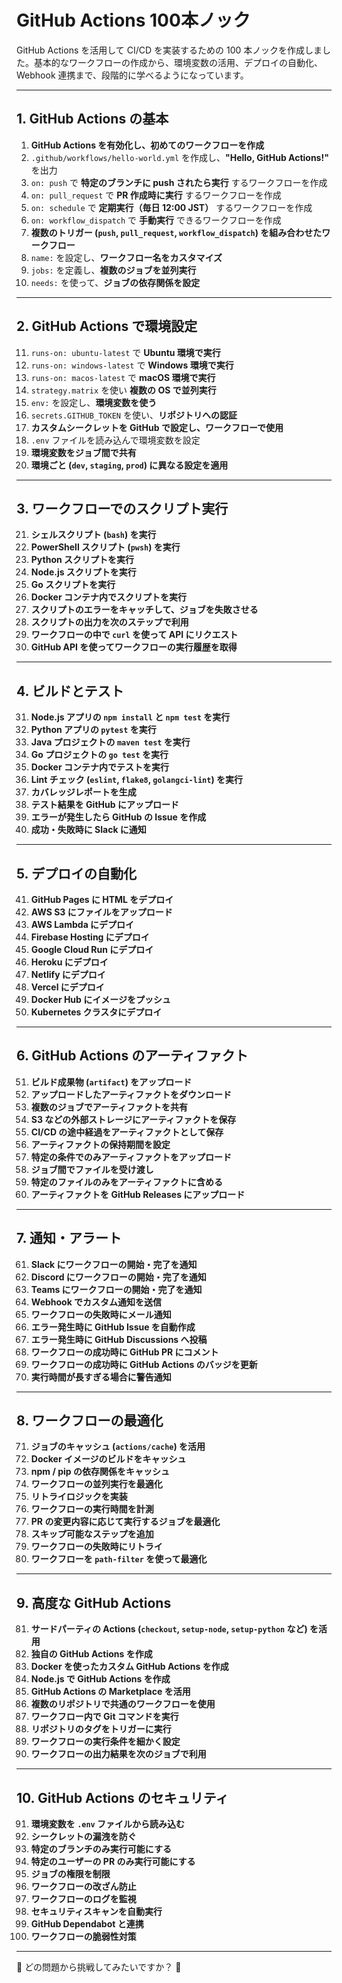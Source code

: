 # **GitHub Actions 100本ノック**
GitHub Actions を活用して CI/CD を実装するための 100 本ノックを作成しました。基本的なワークフローの作成から、環境変数の活用、デプロイの自動化、Webhook 連携まで、段階的に学べるようになっています。

---

## **1. GitHub Actions の基本**
1. **GitHub Actions を有効化し、初めてのワークフローを作成**
2. `.github/workflows/hello-world.yml` を作成し、**"Hello, GitHub Actions!"** を出力
3. `on: push` で **特定のブランチに push されたら実行** するワークフローを作成
4. `on: pull_request` で **PR 作成時に実行** するワークフローを作成
5. `on: schedule` で **定期実行（毎日 12:00 JST）** するワークフローを作成
6. `on: workflow_dispatch` で **手動実行** できるワークフローを作成
7. **複数のトリガー (`push`, `pull_request`, `workflow_dispatch`) を組み合わせたワークフロー**
8. `name:` を設定し、**ワークフロー名をカスタマイズ**
9. `jobs:` を定義し、**複数のジョブを並列実行**
10. `needs:` を使って、**ジョブの依存関係を設定**

---

## **2. GitHub Actions で環境設定**
11. `runs-on: ubuntu-latest` で **Ubuntu 環境で実行**
12. `runs-on: windows-latest` で **Windows 環境で実行**
13. `runs-on: macos-latest` で **macOS 環境で実行**
14. `strategy.matrix` を使い **複数の OS で並列実行**
15. `env:` を設定し、**環境変数を使う**
16. `secrets.GITHUB_TOKEN` を使い、**リポジトリへの認証**
17. **カスタムシークレットを GitHub で設定し、ワークフローで使用**
18. `.env` ファイルを読み込んで環境変数を設定
19. **環境変数をジョブ間で共有**
20. **環境ごと (`dev`, `staging`, `prod`) に異なる設定を適用**

---

## **3. ワークフローでのスクリプト実行**
21. **シェルスクリプト (`bash`) を実行**
22. **PowerShell スクリプト (`pwsh`) を実行**
23. **Python スクリプトを実行**
24. **Node.js スクリプトを実行**
25. **Go スクリプトを実行**
26. **Docker コンテナ内でスクリプトを実行**
27. **スクリプトのエラーをキャッチして、ジョブを失敗させる**
28. **スクリプトの出力を次のステップで利用**
29. **ワークフローの中で `curl` を使って API にリクエスト**
30. **GitHub API を使ってワークフローの実行履歴を取得**

---

## **4. ビルドとテスト**
31. **Node.js アプリの `npm install` と `npm test` を実行**
32. **Python アプリの `pytest` を実行**
33. **Java プロジェクトの `maven test` を実行**
34. **Go プロジェクトの `go test` を実行**
35. **Docker コンテナ内でテストを実行**
36. **Lint チェック (`eslint`, `flake8`, `golangci-lint`) を実行**
37. **カバレッジレポートを生成**
38. **テスト結果を GitHub にアップロード**
39. **エラーが発生したら GitHub の Issue を作成**
40. **成功・失敗時に Slack に通知**

---

## **5. デプロイの自動化**
41. **GitHub Pages に HTML をデプロイ**
42. **AWS S3 にファイルをアップロード**
43. **AWS Lambda にデプロイ**
44. **Firebase Hosting にデプロイ**
45. **Google Cloud Run にデプロイ**
46. **Heroku にデプロイ**
47. **Netlify にデプロイ**
48. **Vercel にデプロイ**
49. **Docker Hub にイメージをプッシュ**
50. **Kubernetes クラスタにデプロイ**

---

## **6. GitHub Actions のアーティファクト**
51. **ビルド成果物 (`artifact`) をアップロード**
52. **アップロードしたアーティファクトをダウンロード**
53. **複数のジョブでアーティファクトを共有**
54. **S3 などの外部ストレージにアーティファクトを保存**
55. **CI/CD の途中経過をアーティファクトとして保存**
56. **アーティファクトの保持期間を設定**
57. **特定の条件でのみアーティファクトをアップロード**
58. **ジョブ間でファイルを受け渡し**
59. **特定のファイルのみをアーティファクトに含める**
60. **アーティファクトを GitHub Releases にアップロード**

---

## **7. 通知・アラート**
61. **Slack にワークフローの開始・完了を通知**
62. **Discord にワークフローの開始・完了を通知**
63. **Teams にワークフローの開始・完了を通知**
64. **Webhook でカスタム通知を送信**
65. **ワークフローの失敗時にメール通知**
66. **エラー発生時に GitHub Issue を自動作成**
67. **エラー発生時に GitHub Discussions へ投稿**
68. **ワークフローの成功時に GitHub PR にコメント**
69. **ワークフローの成功時に GitHub Actions のバッジを更新**
70. **実行時間が長すぎる場合に警告通知**

---

## **8. ワークフローの最適化**
71. **ジョブのキャッシュ (`actions/cache`) を活用**
72. **Docker イメージのビルドをキャッシュ**
73. **npm / pip の依存関係をキャッシュ**
74. **ワークフローの並列実行を最適化**
75. **リトライロジックを実装**
76. **ワークフローの実行時間を計測**
77. **PR の変更内容に応じて実行するジョブを最適化**
78. **スキップ可能なステップを追加**
79. **ワークフローの失敗時にリトライ**
80. **ワークフローを `path-filter` を使って最適化**

---

## **9. 高度な GitHub Actions**
81. **サードパーティの Actions (`checkout`, `setup-node`, `setup-python` など) を活用**
82. **独自の GitHub Actions を作成**
83. **Docker を使ったカスタム GitHub Actions を作成**
84. **Node.js で GitHub Actions を作成**
85. **GitHub Actions の Marketplace を活用**
86. **複数のリポジトリで共通のワークフローを使用**
87. **ワークフロー内で Git コマンドを実行**
88. **リポジトリのタグをトリガーに実行**
89. **ワークフローの実行条件を細かく設定**
90. **ワークフローの出力結果を次のジョブで利用**

---

## **10. GitHub Actions のセキュリティ**
91. **環境変数を `.env` ファイルから読み込む**
92. **シークレットの漏洩を防ぐ**
93. **特定のブランチのみ実行可能にする**
94. **特定のユーザーの PR のみ実行可能にする**
95. **ジョブの権限を制限**
96. **ワークフローの改ざん防止**
97. **ワークフローのログを監視**
98. **セキュリティスキャンを自動実行**
99. **GitHub Dependabot と連携**
100. **ワークフローの脆弱性対策**

---

🚀 どの問題から挑戦してみたいですか？ 🚀